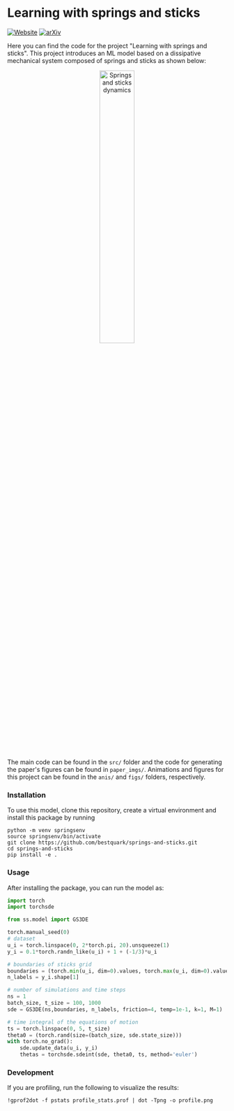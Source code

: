 # Learning with springs and sticks 

[![Website](https://img.shields.io/badge/Website-Live-blue)](https://bestquark.github.io/springs-and-sticks/)
[![arXiv](https://img.shields.io/badge/arXiv-2508.19015-b31b1b.svg)](https://arxiv.org/abs/2508.19015)

Here you can find the code for the project "Learning with springs and sticks". This project introduces an ML model based on a dissipative mechanical system composed of springs and sticks as shown below:

<p style="text-align:center;">
<img src="anis/animation_paraboloid.gif" alt="Springs and sticks dynamics" width="40%">
</p>

The main code can be found in the `src/` folder and the code for generating the paper's figures can be found in `paper_imgs/`. Animations and figures for this project can be found in the `anis/` and `figs/` folders, respectively.

<!-- A simple tutorial on the model is provided in the `springs_and_sticks.ipynb` file. This notebook contains minimal working examples of the model. -->

### Installation

To use this model, clone this repository, create a virtual environment and install this package by running

```
python -m venv springsenv
source springsenv/bin/activate
git clone https://github.com/bestquark/springs-and-sticks.git
cd springs-and-sticks
pip install -e .
```

### Usage

After installing the package, you can run the model as:

```python
import torch
import torchsde

from ss.model import GS3DE

torch.manual_seed(0)
# dataset
u_i = torch.linspace(0, 2*torch.pi, 20).unsqueeze(1)
y_i = 0.1*torch.randn_like(u_i) + 1 + (-1/3)*u_i

# boundaries of sticks grid
boundaries = (torch.min(u_i, dim=0).values, torch.max(u_i, dim=0).values)
n_labels = y_i.shape[1]

# number of simulations and time steps
ns = 1 
batch_size, t_size = 100, 1000
sde = GS3DE(ns,boundaries, n_labels, friction=4, temp=1e-1, k=1, M=1)

# time integral of the equations of motion
ts = torch.linspace(0, 5, t_size)
theta0 = (torch.rand(size=(batch_size, sde.state_size)))
with torch.no_grad():
    sde.update_data(u_i, y_i)
    thetas = torchsde.sdeint(sde, theta0, ts, method='euler') 
```

### Development

If you are profiling, run the following to visualize the results:

```
!gprof2dot -f pstats profile_stats.prof | dot -Tpng -o profile.png
```

